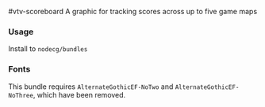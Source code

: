 #vtv-scoreboard
A graphic for tracking scores across up to five game maps

### Usage
Install to `nodecg/bundles`

### Fonts
This bundle requires `AlternateGothicEF-NoTwo` and `AlternateGothicEF-NoThree`, which have been removed.
